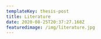 ```yaml
---
templateKey: thesis-post
title: Literature
date: 2020-08-25T20:37:27.168Z
featuredimage: /img/literature.jpg
---
```

